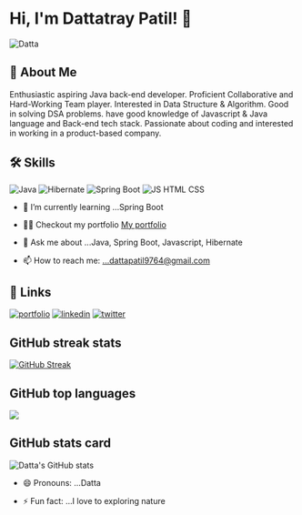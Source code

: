 # Hi, I'm Dattatray Patil! 👋

![Datta](https://komarev.com/ghpvc/?username=your-github-Datta0237)




## 🚀 About Me
Enthusiastic aspiring Java back-end developer. Proficient Collaborative and Hard-Working Team player. Interested in Data Structure & Algorithm. Good in solving DSA problems. have good knowledge of Javascript & Java language and Back-end tech stack. Passionate about coding and interested in working in a product-based company.  



## 🛠 Skills
![Java](https://th.bing.com/th?id=OIP.F7Gvy_aFbQJtioB1n7KqsQHaEL&w=332&h=187&c=8&rs=1&qlt=90&o=6&dpr=1.3&pid=3.1&rm=2)
![Hibernate](https://th.bing.com/th?id=OIP.-dwtOAr_bY_rW4sn__4NFAHaHa&w=181&h=181&c=8&rs=1&qlt=90&o=6&dpr=1.3&pid=3.1&rm=2)
![Spring Boot](https://th.bing.com/th?id=OIP.iG4Qt0D9g9yLNxWZmUN8NgHaD4&w=345&h=181&c=8&rs=1&qlt=90&o=6&dpr=1.3&pid=3.1&rm=2)
![JS HTML CSS](https://www.freepnglogos.com/uploads/javascript-png/logo-html5-js-css3-png-transparent-logo-4.png)


- 🌱 I’m currently learning ...Spring Boot
- 👨‍💻 Checkout my portfolio [My portfolio](https://datta0237.github.io/)
- 💬 Ask me about ...Java, Spring Boot, Javascript, Hibernate


- 📫 How to reach me: ...dattapatil9764@gmail.com


## 🔗 Links
[![portfolio](https://img.shields.io/badge/my_portfolio-000?style=for-the-badge&logo=ko-fi&logoColor=white)](https://datta0237.github.io/)
[![linkedin](https://img.shields.io/badge/linkedin-0A66C2?style=for-the-badge&logo=linkedin&logoColor=white)](https://www.linkedin.com/in/dattatray-patil-446502125/)
[![twitter](https://img.shields.io/badge/twitter-1DA1F2?style=for-the-badge&logo=twitter&logoColor=white)](https://twitter.com/)

## GitHub streak stats
[![GitHub Streak](https://github-readme-streak-stats.herokuapp.com?user=Datta0237&theme=shades-of-purple&animation=fadeIn)](https://git.io/streak-stats)

## GitHub top languages 

<img src="https://github-readme-stats.vercel.app/api/top-langs/?username=Datta0237"/>

## GitHub stats card

![Datta's GitHub stats](https://github-readme-stats.vercel.app/api?username=Datta0237&count_private=true?type=rounded&color=gradient&text=%20asdf%20&height=300&fontSize=100&textBg=true)



- 😄 Pronouns: ...Datta


- ⚡ Fun fact: ...I love to exploring nature

